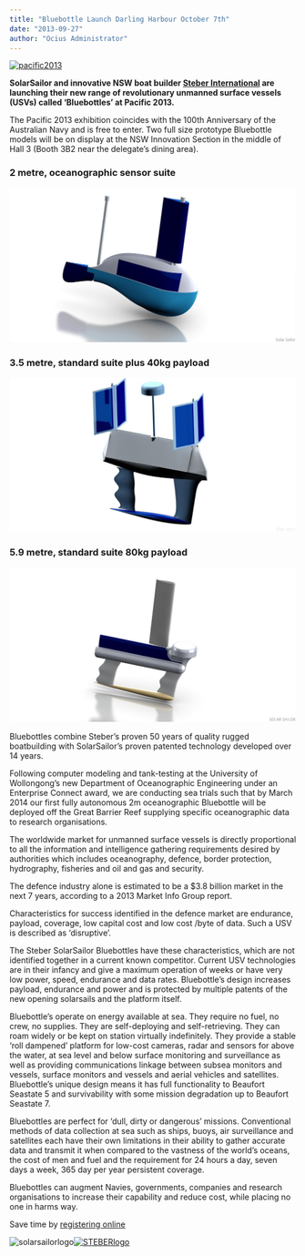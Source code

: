 ```yaml
---
title: "Bluebottle Launch Darling Harbour October 7th"
date: "2013-09-27"
author: "Ocius Administrator"
---
```


[![pacific2013](http://solarsailor.com/wp-content/uploads/2013/09/pacific2013.jpg)](http://solarsailor.com/wp-content/uploads/2013/09/pacific2013.jpg)

**SolarSailor and innovative NSW boat builder [Steber International](http://www.steber.com.au/ "Steber International") are launching their new range of revolutionary unmanned surface vessels (USVs) called ‘Bluebottles’ at Pacific 2013.**

The Pacific 2013 exhibition coincides with the 100th Anniversary of the Australian Navy and is free to enter. Two full size prototype Bluebottle models will be on display at the NSW Innovation Section in the middle of Hall 3 (Booth 3B2 near the delegate’s dining area).

### 2 metre, oceanographic sensor suite

![](./image07.jpg)

### 3.5 metre, standard suite plus 40kg payload

![](./image09.jpg)

### 5.9 metre, standard suite 80kg payload

![](./image08.jpg)

Bluebottles combine Steber’s proven 50 years of quality rugged boatbuilding with SolarSailor’s proven patented technology developed over 14 years.

Following computer modeling and tank-testing at the University of Wollongong’s new Department of Oceanographic Engineering under an Enterprise Connect award, we are conducting sea trials such that by March 2014 our first fully autonomous 2m oceanographic Bluebottle will be deployed off the Great Barrier Reef supplying specific oceanographic data to research organisations.

The worldwide market for unmanned surface vessels is directly proportional to all the information and intelligence gathering requirements desired by authorities which includes oceanography, defence, border protection, hydrography, fisheries and oil and gas and security.

The defence industry alone is estimated to be a $3.8 billion market in the next 7 years, according to a 2013 Market Info Group report.

Characteristics for success identified in the defence market are endurance, payload, coverage, low capital cost and low cost /byte of data. Such a USV is described as ‘disruptive’.

The Steber SolarSailor Bluebottles have these characteristics, which are not identified together in a current known competitor. Current USV technologies are in their infancy and give a maximum operation of weeks or have very low power, speed, endurance and data rates. Bluebottle’s design increases payload, endurance and power and is protected by multiple patents of the new opening solarsails and the platform itself.

Bluebottle’s operate on energy available at sea. They require no fuel, no crew, no supplies. They are self-deploying and self-retrieving. They can roam widely or be kept on station virtually indefinitely. They provide a stable ‘roll dampened’ platform for low-cost cameras, radar and sensors for above the water, at sea level and below surface monitoring and surveillance as well as providing communications linkage between subsea monitors and vessels, surface monitors and vessels and aerial vehicles and satellites. Bluebottle’s unique design means it has full functionality to Beaufort Seastate 5 and survivability with some mission degradation up to Beaufort Seastate 7.

Bluebottles are perfect for ‘dull, dirty or dangerous’ missions. Conventional methods of data collection at sea such as ships, buoys, air surveillance and satellites each have their own limitations in their ability to gather accurate data and transmit it when compared to the vastness of the world’s oceans, the cost of men and fuel and the requirement for 24 hours a day, seven days a week, 365 day per year persistent coverage.

Bluebottles can augment Navies, governments, companies and research organisations to increase their capability and reduce cost, while placing no one in harms way.

Save time by [registering online](http://www.pacific2013.com.au/enews/Pac2013-Trade-Visitor-Invitation.html "Register")

![solarsailorlogo](http://solarsailor.com/wp-content/uploads/2013/09/solarsailorlogo.png)[![STEBERlogo](http://solarsailor.com/wp-content/uploads/2013/04/STEBERlogo.jpg)](http://solarsailor.com/wp-content/uploads/2013/04/STEBERlogo.jpg)
